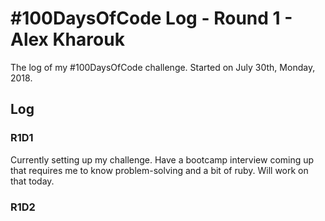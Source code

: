 # #100DaysOfCode Log - Round 1 - Alex Kharouk

The log of my #100DaysOfCode challenge. Started on July 30th, Monday, 2018.

## Log

### R1D1 
Currently setting up my challenge. Have a bootcamp interview coming up that requires me to know problem-solving and a bit of ruby. Will work on that today.

### R1D2
